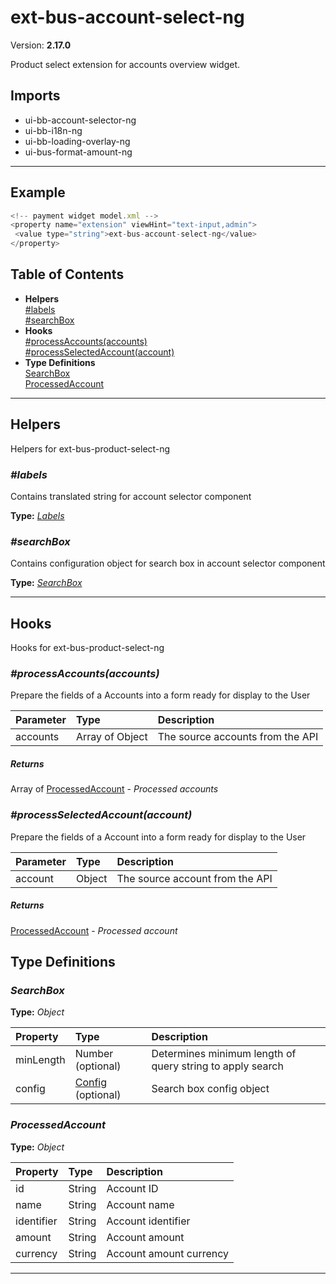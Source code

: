 # ext-bus-account-select-ng


Version: **2.17.0**

Product select extension for accounts overview widget.

## Imports

* ui-bb-account-selector-ng
* ui-bb-i18n-ng
* ui-bb-loading-overlay-ng
* ui-bus-format-amount-ng

---

## Example

```javascript
<!-- payment widget model.xml -->
<property name="extension" viewHint="text-input,admin">
 <value type="string">ext-bus-account-select-ng</value>
</property>
```

## Table of Contents
- **Helpers**<br/>    <a href="#Helpers_labels">#labels</a><br/>    <a href="#Helpers_searchBox">#searchBox</a><br/>
- **Hooks**<br/>    <a href="#Hooks_processAccounts">#processAccounts(accounts)</a><br/>    <a href="#Hooks_processSelectedAccount">#processSelectedAccount(account)</a><br/>
- **Type Definitions**<br/>    <a href="#SearchBox">SearchBox</a><br/>    <a href="#ProcessedAccount">ProcessedAccount</a><br/>

---

## Helpers

Helpers for ext-bus-product-select-ng
### <a name="Helpers_labels"></a>*#labels*

Contains translated string for account selector component

**Type:** *[Labels](ui-bb-search-box-ng.html#Labels)*

### <a name="Helpers_searchBox"></a>*#searchBox*

Contains configuration object for search box in account selector component

**Type:** *[SearchBox](#SearchBox)*


---

## Hooks

Hooks for ext-bus-product-select-ng

### <a name="Hooks_processAccounts"></a>*#processAccounts(accounts)*

Prepare the fields of a Accounts into a form ready for display to the User

| Parameter | Type | Description |
| :-- | :-- | :-- |
| accounts | Array of Object | The source accounts from the API |

##### Returns

Array of [ProcessedAccount](#ProcessedAccount) - *Processed accounts*

### <a name="Hooks_processSelectedAccount"></a>*#processSelectedAccount(account)*

Prepare the fields of a Account into a form ready for display to the User

| Parameter | Type | Description |
| :-- | :-- | :-- |
| account | Object | The source account from the API |

##### Returns

[ProcessedAccount](#ProcessedAccount) - *Processed account*

## Type Definitions


### <a name="SearchBox"></a>*SearchBox*


**Type:** *Object*


| Property | Type | Description |
| :-- | :-- | :-- |
| minLength | Number (optional) | Determines minimum length of query string to apply search |
| config | [Config](ui-bb-search-box-ng.html#Config) (optional) | Search box config object |

### <a name="ProcessedAccount"></a>*ProcessedAccount*


**Type:** *Object*


| Property | Type | Description |
| :-- | :-- | :-- |
| id | String | Account ID |
| name | String | Account name |
| identifier | String | Account identifier |
| amount | String | Account amount |
| currency | String | Account amount currency |

---
